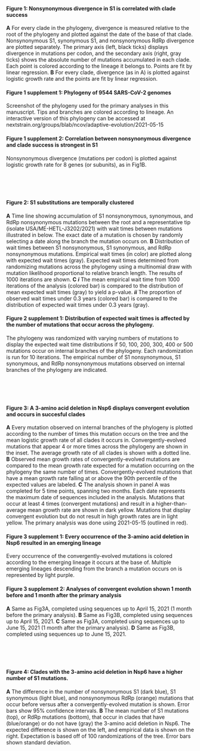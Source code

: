 #### Figure 1: Nonsynonymous divergence in S1 is correlated with clade success
**A** For every clade in the phylogeny, divergence is measured relative to the root of the phylogeny and plotted against the date of the base of that clade. Nonsynonymous S1, synonymous S1, and nonsynonymous RdRp divergence are plotted separately. The primary axis (left, black ticks) displays divergence in mutations per codon, and the secondary axis (right, gray ticks) shows the absolute number of mutations accumulated in each clade. Each point is colored according to the lineage it belongs to. Points are fit by linear regression. **B** For every clade, divergence (as in A) is plotted against logistic growth rate and the points are fit by linear regression.

#### Figure 1 supplement 1: Phylogeny of 9544 SARS-CoV-2 genomes
Screenshot of the phylogeny used for the primary analyses in this manuscript. Tips and branches are colored according to lineage. An interactive version of this phylogeny can be accessed at nextstrain.org/groups/blab/ncov/adaptive-evolution/2021-05-15

#### Figure 1 supplement 2: Correlation between nonsynonymous divergence and clade success is strongest in S1
Nonsynonymous divergence (mutations per codon) is plotted against logistic growth rate for 8 genes (or subunits), as in Fig1B.

 <br /> <br /> <br />
#### Figure 2: S1 substitutions are temporally clustered
**A** Time line showing accumulation of S1 nonsynonymous, synonymous, and RdRp nonsynonymous mutations between the root and a representative tip (isolate USA/ME-HETL-J3202/2021) with wait times between mutations illustrated in below. The exact date of a mutation is chosen by randomly selecting a date along the branch the mutation occurs on. **B** Distribution of wait times between S1 nonsynonymous, S1 synonymous, and RdRp nonsynonymous mutations. Empirical wait times (in color) are plotted along with expected wait times (gray). Expected wait times determined from randomizing mutations across the phylogeny using a multinomial draw with mutation likelihood proportional to relative branch length. The results of 1000 iterations are shown. **C** ***i*** The mean empirical wait time from 1000 iterations of the analysis (colored bar) is compared to the distribution of mean expected wait times (gray) to yield a p-value. ***ii*** The proportion of observed wait times under 0.3 years (colored bar) is compared to the distribution of expected wait times under 0.3 years (gray).

#### Figure 2 supplement 1: Distribution of expected wait times is affected by the number of mutations that occur across the phylogeny.
The phylogeny was randomized with varying numbers of mutations to display the expected wait time distributions if 50, 100, 200, 300, 400 or 500 mutations occur on internal branches of the phylogeny. Each randomization is run for 10 iterations. The empirical number of S1 nonsynonymous, S1 synonymous, and RdRp nonsynonymous mutations observed on internal branches of the phylogeny are indicated.

 <br /> <br /> <br />
#### Figure 3: A 3-amino acid deletion in Nsp6 displays convergent evolution and occurs in succesful clades
**A** Every mutation observed on internal branches of the phylogeny is plotted according to the number of times this mutation occurs on the tree and the mean logistic growth rate of all clades it occurs in. Convergently-evolved mutations that appear 4 or more times across the phylogeny are shown in the inset. The average growth rate of all clades is shown with a dotted line. **B** Observed mean growth rates of convergently-evolved mutations are compared to the mean growth rate expected for a mutation occurring on the phylogeny the same number of times. Convergently-evolved mutations that have a mean growth rate falling at or above the 90th percentile of the expected values are labeled. **C** The analysis shown in panel A was completed for 5 time points, spanning two months. Each date represents the maximum date of sequences included in the analysis. Mutations that occur at least 4 times (convergent mutations) and result in a higher-than-average mean growth rate are shown in dark yellow. Mutations that display convergent evolution but do not result in high growth rates are in light yellow. The primary analysis was done using 2021-05-15 (outlined in red). 

#### Figure 3 supplement 1: Every occurrence of the 3-amino acid deletion in Nsp6 resulted in an emerging lineage
Every occurrence of the convergently-evolved mutations is colored according to the emerging lineage it occurs at the base of. Multiple emerging lineages descending from the branch a mutation occurs on is represented by light purple.

#### Figure 3 supplement 2: Analyses of convergent evolution shown 1 month before and 1 month after the primary analysis
**A** Same as Fig3A, completed using sequences up to April 15, 2021 (1 month before the primary analysis). **B** Same as Fig3B, completed using sequences up to April 15, 2021. **C** Same as Fig3A, completed using sequences up to June 15, 2021 (1 month after the primary analysis). **D** Same as Fig3B, completed using sequences up to June 15, 2021.

 <br /> <br /> <br />
#### Figure 4: Clades with the 3-amino acid deletion in Nsp6 have a higher number of S1 mutations.
**A** The difference in the number of nonsynonymous S1 (dark blue), S1 synonymous (light blue), and nonsynonymous RdRp (orange) mutations that occur before versus after a convergently-evolved mutation is shown. Error bars show 95% confidence intervals. **B** The mean number of S1 mutations (top), or RdRp mutations (bottom), that occur in clades that have (blue/orange) or do not have (gray) the 3-amino acid deletion in Nsp6. The expected difference is shown on the left, and empirical data is shown on the right. Expectation is based off of 100 randomizations of the tree. Error bars shown standard deviation.
